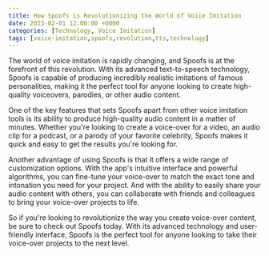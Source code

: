 ```yaml
---
title: How Spoofs is Revolutionizing the World of Voice Imitation
date: 2023-02-01 12:00:00 +0000
categories: [Technology, Voice Imitation]
tags: [voice-imitation,spoofs,revolution,tts,technology]
---
```

The world of voice imitation is rapidly changing, and Spoofs is at the forefront of this revolution. With its advanced text-to-speech technology, Spoofs is capable of producing incredibly realistic imitations of famous personalities, making it the perfect tool for anyone looking to create high-quality voiceovers, parodies, or other audio content.

One of the key features that sets Spoofs apart from other voice imitation tools is its ability to produce high-quality audio content in a matter of minutes. Whether you're looking to create a voice-over for a video, an audio clip for a podcast, or a parody of your favorite celebrity, Spoofs makes it quick and easy to get the results you're looking for.

Another advantage of using Spoofs is that it offers a wide range of customization options. With the app's intuitive interface and powerful algorithms, you can fine-tune your voice-over to match the exact tone and intonation you need for your project. And with the ability to easily share your audio content with others, you can collaborate with friends and colleagues to bring your voice-over projects to life.

So if you're looking to revolutionize the way you create voice-over content, be sure to check out Spoofs today. With its advanced technology and user-friendly interface, Spoofs is the perfect tool for anyone looking to take their voice-over projects to the next level.
